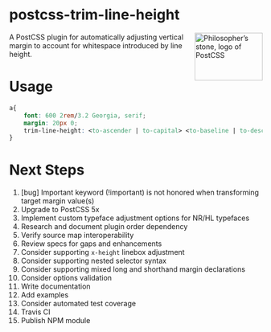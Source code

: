 # postcss-trim-line-height

<img align="right" width="135" height="95"
     title="Philosopher’s stone, logo of PostCSS"
     src="http://postcss.github.io/postcss/logo-leftp.png">

A PostCSS plugin for automatically adjusting vertical margin to account for whitespace introduced by line height.

# Usage
```css
a{
    font: 600 2rem/3.2 Georgia, serif;
    margin: 20px 0;
    trim-line-height: <to-ascender | to-capital> <to-baseline | to-descender>
}
```
# Next Steps
1. [bug] Important keyword (!important) is not honored when transforming target margin value(s)
1. Upgrade to PostCSS 5x
1. Implement custom typeface adjustment options for NR/HL typefaces
1. Research and document plugin order dependency
1. Verify source map interoperability
1. Review specs for gaps and enhancements
1. Consider supporting `x-height` linebox adjustment
1. Consider supporting nested selector syntax
1. Consider supporting mixed long and shorthand margin declarations
1. Consider options validation
1. Write documentation
1. Add examples
1. Consider automated test coverage
1. Travis CI
1. Publish NPM module

